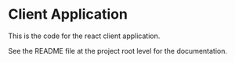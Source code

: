 # Client Application

This is the code for the react client application.

See the README file at the project root level for the documentation.


